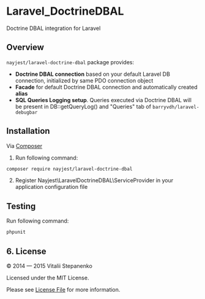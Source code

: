 Laravel_DoctrineDBAL
=======

Doctrine DBAL integration for Laravel

## Overview

`nayjest/laravel-doctrine-dbal` package provides:
* **Doctrine DBAL connection** based on your default Laravel DB connection, initialized by same PDO connection object
* **Facade** for default Doctrine DBAL connection and automatically created **alias**
* **SQL Queries Logging setup**. Queries executed via Doctrine DBAL will be present in DB::getQueryLog() and "Queries" tab of `barryvdh/laravel-debugbar`

## Installation

Via [Composer](https://getcomposer.org)

1. Run following command:

```bash
composer require nayjest/laravel-doctrine-dbal
```
2. Register Nayjest\LaravelDoctrineDBAL\ServiceProvider in your application configuration file

## Testing

Run following command:

```bash
phpunit
```

## 6. License

© 2014 — 2015 Vitalii Stepanenko

Licensed under the MIT License.

Please see [License File](LICENSE) for more information.

